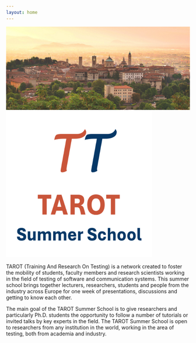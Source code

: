 ```yaml
---
layout: home
---
```

<img src="/assets/images/bergamoetesto.jpg" alt="TAROT2024 Bergamo"/>
<!---![TAROT2024logo](/assets/icons/logo.png "TAROT2024 logo")-->
<img src="/assets/icons/logo.png" alt="TAROT2024 logo" style="width:400px; height:400px" class="center"/>

TAROT (Training And Research On Testing) is a network created to foster the mobility of students, faculty members and research scientists working in the field of testing of software and communication systems. This summer school brings together lecturers, researchers, students and people from the industry across Europe for one week of presentations, discussions and getting to know each other.

The main goal of the TAROT Summer School is to give researchers and particularly Ph.D. students the opportunity to follow a number of tutorials or invited talks by key experts in the field. The TAROT Summer School is open to researchers from any institution in the world, working in the area of testing, both from academia and industry. 
